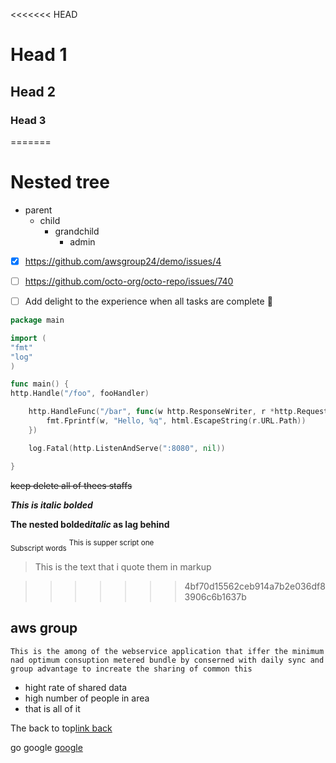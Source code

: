 <<<<<<< HEAD
# Head 1
## Head 2
### Head 3


=======
# Nested tree
+ parent
    + child
        + grandchild
            + admin

- [x] https://github.com/awsgroup24/demo/issues/4
- [ ] https://github.com/octo-org/octo-repo/issues/740
- [ ] Add delight to the experience when all tasks are complete :tada:


```go
package main

import (
"fmt"
"log"
)

func main() {
http.Handle("/foo", fooHandler)

    http.HandleFunc("/bar", func(w http.ResponseWriter, r *http.Request) {
        fmt.Fprintf(w, "Hello, %q", html.EscapeString(r.URL.Path))
    })

    log.Fatal(http.ListenAndServe(":8080", nil))

}
```

~~keep delete all of thees staffs~~

***This is italic bolded***

**The nested bolded*italic* as lag behind**

<sub>Subscript words</sub>
<sup>This is supper script one</sup>

> This is the text that i quote them in markup

>>>>>>> 4bf70d15562ceb914a7b2e036df83906c6b1637b

## aws group 

`This is the among of the webservice application that iffer the minimum nad optimum consuption metered bundle by conserned with daily sync and group advantage to increate the sharing of common this`

- hight rate of shared data
- high number of people in area
- that is all of it

The back to top[link back](#the-first-output)

go google [google](https://www.google.com/)

